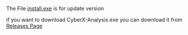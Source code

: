 The File [install.exe](https://github.com/rrpt66-M/CyberX-Analysis/blob/main/install.exe) is for update version


if you want to download CyberX-Analysis.exe you can download it from [Releases Page](https://github.com/rrpt66-M/CyberX-Analysis/releases)
